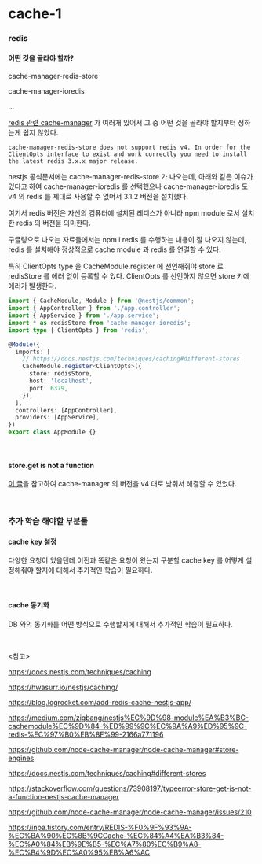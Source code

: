 # cache-1

### redis

#### 어떤 것을 골라야 할까?

cache-manager-redis-store

cache-manager-ioredis

...

[redis 관련 cache-manager](https://github.com/node-cache-manager/node-cache-manager#store-engines) 가 여러개 있어서 그 중 어떤 것을 골라야 할지부터 정하는게 쉽지 않았다.

```
cache-manager-redis-store does not support redis v4. In order for the ClientOpts interface to exist and work correctly you need to install the latest redis 3.x.x major release.
```

nestjs 공식문서에는 cache-manager-redis-store 가 나오는데, 아래와 같은 이슈가 있다고 하여 cache-manager-ioredis 를 선택했으나 cache-manager-ioredis 도 v4 의 redis 를 제대로 사용할 수 없어서 3.1.2 버전을 설치했다.

여기서 redis 버전은 자신의 컴퓨터에 설치된 레디스가 아니라 npm module 로서 설치한 redis 의 버전을 의미한다.

구글링으로 나오는 자료들에서는 npm i redis 를 수행하는 내용이 잘 나오지 않는데, redis 를 설치해야 정상적으로 cache module 과 redis 를 연결할 수 있다.

특히 ClientOpts type 을 CacheModule.register 에 선언해줘야 store 로 redisStore 를 에러 없이 등록할 수 있다. ClientOpts 를 선언하지 않으면 store 키에 에러가 발생한다.

```typescript
import { CacheModule, Module } from '@nestjs/common';
import { AppController } from './app.controller';
import { AppService } from './app.service';
import * as redisStore from 'cache-manager-ioredis';
import type { ClientOpts } from 'redis';

@Module({
  imports: [
    // https://docs.nestjs.com/techniques/caching#different-stores
    CacheModule.register<ClientOpts>({
      store: redisStore,
      host: 'localhost',
      port: 6379,
    }),
  ],
  controllers: [AppController],
  providers: [AppService],
})
export class AppModule {}
```

<br>

#### store.get is not a function

[이 글](https://stackoverflow.com/questions/73908197/typeerror-store-get-is-not-a-function-nestjs-cache-manager)을 참고하여 cache-manager 의 버전을 v4 대로 낮춰서 해결할 수 있었다.

<br>

### 추가 학습 해야할 부분들

#### cache key 설정

다양한 요청이 있을텐데 이전과 똑같은 요청이 왔는지 구분할 cache key 를 어떻게 설정해줘야 할지에 대해서 추가적인 학습이 필요하다.

<br>

#### cache 동기화

DB 와의 동기화를 어떤 방식으로 수행할지에 대해서 추가적인 학습이 필요하다.

<br>

<참고>

https://docs.nestjs.com/techniques/caching

https://hwasurr.io/nestjs/caching/

https://blog.logrocket.com/add-redis-cache-nestjs-app/

https://medium.com/zigbang/nestjs%EC%9D%98-module%EA%B3%BC-cachemodule%EC%9D%84-%ED%99%9C%EC%9A%A9%ED%95%9C-redis-%EC%97%B0%EB%8F%99-2166a771196

https://github.com/node-cache-manager/node-cache-manager#store-engines

https://docs.nestjs.com/techniques/caching#different-stores

https://stackoverflow.com/questions/73908197/typeerror-store-get-is-not-a-function-nestjs-cache-manager

https://github.com/node-cache-manager/node-cache-manager/issues/210

https://inpa.tistory.com/entry/REDIS-%F0%9F%93%9A-%EC%BA%90%EC%8B%9CCache-%EC%84%A4%EA%B3%84-%EC%A0%84%EB%9E%B5-%EC%A7%80%EC%B9%A8-%EC%B4%9D%EC%A0%95%EB%A6%AC